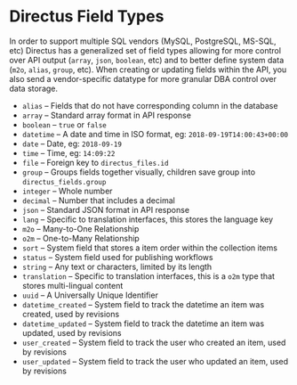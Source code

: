 # Directus Field Types

In order to support multiple SQL vendors (MySQL, PostgreSQL, MS-SQL, etc) Directus has a generalized set of field types allowing for more control over API output (`array`, `json`, `boolean`, etc) and to better define system data (`m2o`, `alias`, `group`, etc). When creating or updating fields within the API, you also send a vendor-specific datatype for more granular DBA control over data storage.

* `alias` – Fields that do not have corresponding column in the database
* `array` – Standard array format in API response
* `boolean` – `true` or `false`
* `datetime` – A date and time in ISO format, eg: `2018-09-19T14:00:43+00:00`
* `date` – Date, eg: `2018-09-19`
* `time` – Time, eg: `14:09:22`
* `file` – Foreign key to `directus_files.id`
* `group` – Groups fields together visually, children save group into `directus_fields.group`
* `integer` – Whole number
* `decimal` – Number that includes a decimal
* `json` – Standard JSON format in API response
* `lang` – Specific to translation interfaces, this stores the language key
* `m2o` – Many-to-One Relationship
* `o2m` – One-to-Many Relationship
* `sort` – System field that stores a item order within the collection items
* `status` – System field used for publishing workflows
* `string` – Any text or characters, limited by its length
* `translation` – Specific to translation interfaces, this is a `o2m` type that stores multi-lingual content
* `uuid` – A Universally Unique Identifier
* `datetime_created` – System field to track the datetime an item was created, used by revisions
* `datetime_updated` – System field to track the datetime an item was updated, used by revisions
* `user_created` – System field to track the user who created an item, used by revisions
* `user_updated` – System field to track the user who updated an item, used by revisions